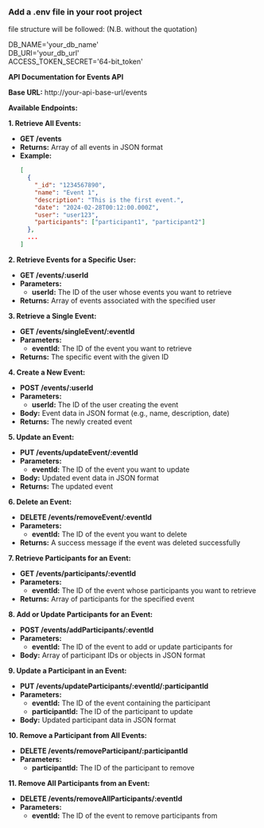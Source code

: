 ### Add a .env file in your root project
file structure will be followed: (N.B. without the quotation)

DB_NAME='your_db_name' <br>
DB_URI='your_db_url' <br>
ACCESS_TOKEN_SECRET='64-bit_token' <br>





 **API Documentation for Events API**

**Base URL:** http://your-api-base-url/events


**Available Endpoints:**

**1. Retrieve All Events:**

   * **GET /events**
   * **Returns:** Array of all events in JSON format
   * **Example:** 
     ```json
     [
       {
         "_id": "1234567890",
         "name": "Event 1",
         "description": "This is the first event.",
         "date": "2024-02-28T00:12:00.000Z",
         "user": "user123",
         "participants": ["participant1", "participant2"]
       },
       ...
     ]
     ```

**2. Retrieve Events for a Specific User:**

   * **GET /events/:userId**
   * **Parameters:**
     - **userId:** The ID of the user whose events you want to retrieve
   * **Returns:** Array of events associated with the specified user

**3. Retrieve a Single Event:**

   * **GET /events/singleEvent/:eventId**
   * **Parameters:**
     - **eventId:** The ID of the event you want to retrieve
   * **Returns:** The specific event with the given ID

**4. Create a New Event:**

   * **POST /events/:userId**
   * **Parameters:**
     - **userId:** The ID of the user creating the event
   * **Body:** Event data in JSON format (e.g., name, description, date)
   * **Returns:** The newly created event

**5. Update an Event:**

   * **PUT /events/updateEvent/:eventId**
   * **Parameters:**
     - **eventId:** The ID of the event you want to update
   * **Body:** Updated event data in JSON format
   * **Returns:** The updated event

**6. Delete an Event:**

   * **DELETE /events/removeEvent/:eventId**
   * **Parameters:**
     - **eventId:** The ID of the event you want to delete
   * **Returns:** A success message if the event was deleted successfully

**7. Retrieve Participants for an Event:**

   * **GET /events/participants/:eventId**
   * **Parameters:**
     - **eventId:** The ID of the event whose participants you want to retrieve
   * **Returns:** Array of participants for the specified event

**8. Add or Update Participants for an Event:**

   * **POST /events/addParticipants/:eventId**
   * **Parameters:**
     - **eventId:** The ID of the event to add or update participants for
   * **Body:** Array of participant IDs or objects in JSON format

**9. Update a Participant in an Event:**

   * **PUT /events/updateParticipants/:eventId/:participantId**
   * **Parameters:**
     - **eventId:** The ID of the event containing the participant
     - **participantId:** The ID of the participant to update
   * **Body:** Updated participant data in JSON format

**10. Remove a Participant from All Events:**

   * **DELETE /events/removeParticipant/:participantId**
   * **Parameters:**
     - **participantId:** The ID of the participant to remove

**11. Remove All Participants from an Event:**

   * **DELETE /events/removeAllParticipants/:eventId**
   * **Parameters:**
     - **eventId:** The ID of the event to remove participants from
